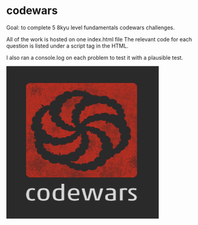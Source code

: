 # codewars




Goal: to complete 5 8kyu level fundamentals codewars challenges.


All of the work is hosted on one index.html file
The relevant code for each question is listed under a script tag in the HTML.

I also ran a console.log on each problem to test it with a plausible test.

![Codewars Logo](/images/codewarsLogo.png)

